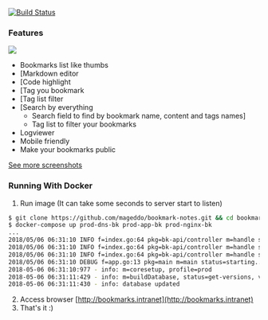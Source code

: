 <p>
	<a href="https://travis-ci.org/mageddo/bookmark-notes"><img src="https://travis-ci.org/mageddo/bookmark-notes.svg?branch=master" alt="Build Status"></img></a>
</p>

### Features
![](https://raw.githubusercontent.com/mageddo/bookmark-notes/master/files/screenshots/001-bookmarks-list-thumb.jpg)
* Bookmarks list like thumbs
* [Markdown editor
* [Code highlight
* [Tag you bookmark
* [Tag list filter
* [Search by everything
	* Search field to find by bookmark name, content and tags names]
	* Tag list to filter your bookmarks
* Logviewer
* Mobile friendly
* Make your bookmarks public

[See more screenshots](https://mageddo.github.io/bookmark-notes/docs/)


### Running With Docker

1. Run image (It can take some seconds to server start to listen)

```bash
$ git clone https://github.com/mageddo/bookmark-notes.git && cd bookmark-notes
$ docker-compose up prod-dns-bk prod-app-bk prod-nginx-bk
...
2018/05/06 06:31:10 INFO f=index.go:64 pkg=bk-api/controller m=handle status=registering, path=GET /api/v1.0/settings/map
2018/05/06 06:31:10 INFO f=index.go:64 pkg=bk-api/controller m=handle status=registering, path=GET /api/v1.0/settings
2018/05/06 06:31:10 INFO f=index.go:64 pkg=bk-api/controller m=handle status=registering, path=PATCH /api/v1.0/settings
2018/05/06 06:31:10 DEBUG f=app.go:13 pkg=main m=main status=starting...
2018-05-06 06:31:10:977 - info: m=coresetup, profile=prod
2018-05-06 06:31:11:429 - info: m=buildDatabase, status=get-versions, versions=0
2018-05-06 06:31:11:430 - info: database updated
```

2. Access browser [http://bookmarks.intranet](http://bookmarks.intranet)
3. That's it :)
